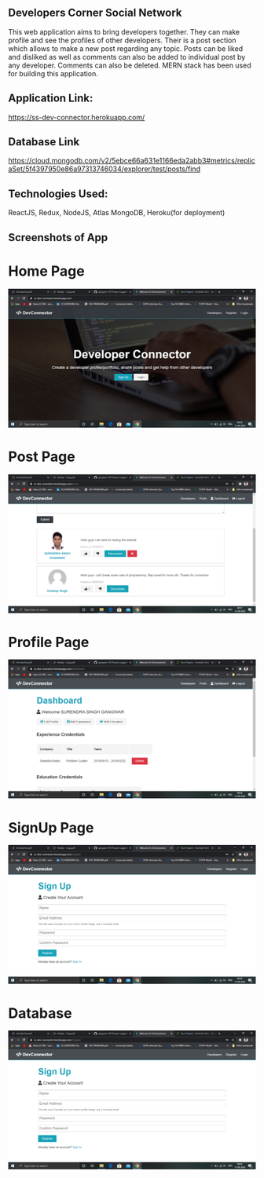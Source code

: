 ## Developers Corner Social Network
This web application aims to bring developers together. They can make profile and see the profiles of other developers.
Their is a post section which allows to make a new post regarding any topic. Posts can be liked and disliked as well as
comments can also be added to individual post by any developer. Comments can also be deleted. MERN stack has been used for
building this application.

## Application Link:
https://ss-dev-connector.herokuapp.com/

## Database Link
https://cloud.mongodb.com/v2/5ebce66a631e1166eda2abb3#metrics/replicaSet/5f4397950e86a97313746034/explorer/test/posts/find

## Technologies Used:
ReactJS, Redux, NodeJS, Atlas MongoDB, Heroku(for deployment)

## Screenshots of App

# Home Page
![ScreenShot](https://github.com/gangwar-107/Dev-Connector-MERN/blob/master/Screenshot%20(233).png)
# Post Page
![ScreenShot](https://github.com/gangwar-107/Dev-Connector-MERN/blob/master/Screenshot%20(234).png)
# Profile Page
![ScreenShot](https://github.com/gangwar-107/Dev-Connector-MERN/blob/master/Screenshot%20(235).png)
# SignUp Page
![ScreenShot](https://github.com/gangwar-107/Dev-Connector-MERN/blob/master/Screenshot%20(236).png)

# Database 
![ScreenShot](https://github.com/gangwar-107/Dev-Connector-MERN/blob/master/Screenshot%20(236).png)

